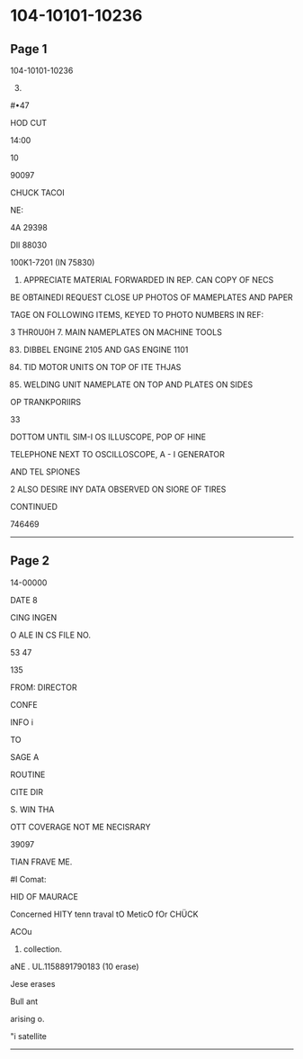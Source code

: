 # 104-10101-10236

## Page 1

104-10101-10236

3.

#•47

HOD CUT

14:00

10

90097

CHUCK TACOI

NE:

4A 29398

DIl 88030

100K1-7201 (IN 75830)

1. APPRECIATE MATERIAL FORWARDED IN REP. CAN COPY OF NECS

BE OBTAINEDI REQUEST CLOSE UP PHOTOS OF MAMEPLATES AND PAPER

TAGE ON FOLLOWING ITEMS, KEYED TO PHOTO NUMBERS IN REF:

3 THR0U0H 7. MAIN NAMEPLATES ON MACHINE TOOLS

83. DIBBEL ENGINE 2105 AND GAS ENGINE 1101

29. TID MOTOR UNITS ON TOP OF ITE THJAS

91. WELDING UNIT NAMEPLATE ON TOP AND PLATES ON SIDES

OP TRANKPORIIRS

33

DOTTOM UNTIL SIM-I OS ILLUSCOPE, POP OF HINE

TELEPHONE NEXT TO OSCILLOSCOPE, A - I GENERATOR

AND TEL SPIONES

2 ALSO DESIRE INY DATA OBSERVED ON SIORE OF TIRES

CONTINUED

746469

---

## Page 2

14-00000

DATE 8

CING INGEN

O ALE IN CS FILE NO.

53 47

135

FROM: DIRECTOR

CONFE

INFO i

TO

SAGE A

ROUTINE

CITE DIR

S. WIN THA

OTT COVERAGE NOT ME NECISRARY

39097

TIAN FRAVE ME.

#I Comat:

HID OF MAURACE

Concerned HITY tenn traval tO MeticO fOr CHÜCK

ACOu

1) collection.

aNE . UL.1158891790183 (10 erase)

Jese erases

Bull ant

arising o.

"i satellite

---


